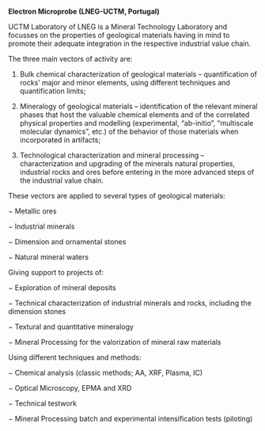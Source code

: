 **Electron Microprobe (LNEG-UCTM, Portugal)**

UCTM Laboratory of LNEG is a Mineral Technology Laboratory and focusses
on the properties of geological materials having in mind to promote
their adequate integration in the respective industrial value chain.

The three main vectors of activity are:

1. Bulk chemical characterization of geological materials –
quantification of rocks’ major and minor elements, using different
techniques and quantification limits;

2. Mineralogy of geological materials – identification of the relevant
mineral phases that host the valuable chemical elements and of the
correlated physical properties and modelling (experimental, “ab-initio”,
“multiscale molecular dynamics”, etc.) of the behavior of those
materials when incorporated in artifacts;

3. Technological characterization and mineral processing –
characterization and upgrading of the minerals natural properties,
industrial rocks and ores before entering in the more advanced steps of
the industrial value chain.

These vectors are applied to several types of geological materials:

− Metallic ores

− Industrial minerals

− Dimension and ornamental stones

− Natural mineral waters

Giving support to projects of:

− Exploration of mineral deposits

− Technical characterization of industrial minerals and rocks, including
the dimension stones

− Textural and quantitative mineralogy

− Mineral Processing for the valorization of mineral raw materials

Using different techniques and methods:

− Chemical analysis (classic methods; AA, XRF, Plasma, IC)

− Optical Microscopy, EPMA and XRD

− Technical testwork

− Mineral Processing batch and experimental intensification tests
(piloting)
